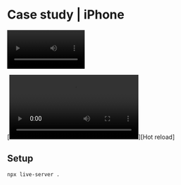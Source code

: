 # Case study | iPhone

<video src='./images/intro-animation.mov' width=180></video>

[![Hot reload animation][]][Hot reload]

## Setup

```sh
npx live-server .
```

[Hot reload animation]: https://github.com/Draichi/iphone-13/blob/main/images/intro-animation.mov?raw=true